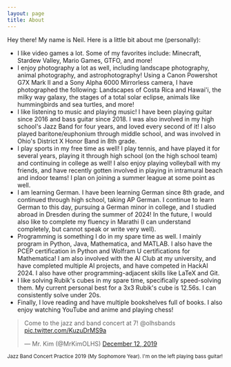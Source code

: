 ```yaml
---
layout: page
title: About
---
```


<script src="https://unpkg.com/vanilla-back-to-top@7.2.1/dist/vanilla-back-to-top.min.js"></script>
<script>addBackToTop({
  diameter: 56,
  backgroundColor: 'rgb(106, 159, 181)',
  textColor: '#fff'
})</script>

<div>

Hey there! My name is Neil. Here is a little bit about me (personally):

<ul>
<li>I like video games a lot. Some of my favorites include: Minecraft, Stardew Valley, Mario Games, GTFO, and more!</li>
<li>I enjoy photography a lot as well, including landscape photography, animal photography, and astrophotography! Using a Canon Powershot G7X Mark II and a Sony Alpha 6000 Mirrorless camera, I have photographed the following: Landscapes of Costa Rica and Hawai'i, the milky way galaxy, the stages of a total solar eclipse, animals like hummingbirds and sea turtles, and more!</li>
<li>I like listening to music and playing music! I have been playing guitar since 2016 and bass guitar since 2018. I was also involved in my high school's Jazz Band for four years, and loved every second of it! I also played baritone/euphonium through middle school, and was involved in Ohio's District X Honor Band in 8th grade.</li>
<li>I play sports in my free time as well! I play tennis, and have played it for several years, playing it through high school (on the high school team) and continuing in college as well! I also enjoy playing volleyball with my friends, and have recently gotten involved in playing in intramural beach and indoor teams! I plan on joining a summer league at some point as well.</li>
<li>I am learning German. I have been learning German since 8th grade, and continued through high school, taking AP German. I continue to learn German to this day, pursuing a German minor in college, and I studied abroad in Dresden during the summer of 2024! In the future, I would also like to complete my fluency in Marathi (I can understand completely, but cannot speak or write very well).</li>
<li>Programming is something I do in my spare time as well. I mainly program in Python, Java, Mathematica, and MATLAB. I also have the PCEP certification in Python and Wolfram U certifications for Mathematica! I am also involved with the AI Club at my university, and have completed multiple AI projects, and have competed in HackAI 2024. I also have other programming-adjacent skills like LaTeX and Git.</li>
<li>I like solving Rubik's cubes in my spare time, specifically speed-solving them. My current personal best for a 3x3 Rubik's cube is 12.56s. I can consistently solve under 20s.</li>
<li>Finally, I love reading and have multiple bookshelves full of books. I also enjoy watching YouTube and anime and playing chess!</li>
</ul>
</div>

<blockquote class="twitter-tweet"><p lang="en" dir="ltr">Come to the jazz and band concert at 7! @olhsbands <a href="https://t.co/KuzuDrMS9a">pic.twitter.com/KuzuDrMS9a</a></p>&mdash; Mr. Kim (@MrKimOLHS) <a href="https://twitter.com/MrKimOLHS/status/1205191304445136897?ref_src=twsrc%5Etfw">December 12, 2019</a></blockquote> <script async src="https://platform.twitter.com/widgets.js" charset="utf-8"></script> 
<sub>Jazz Band Concert Practice 2019 (My Sophomore Year). I'm on the left playing bass guitar!</sub>


